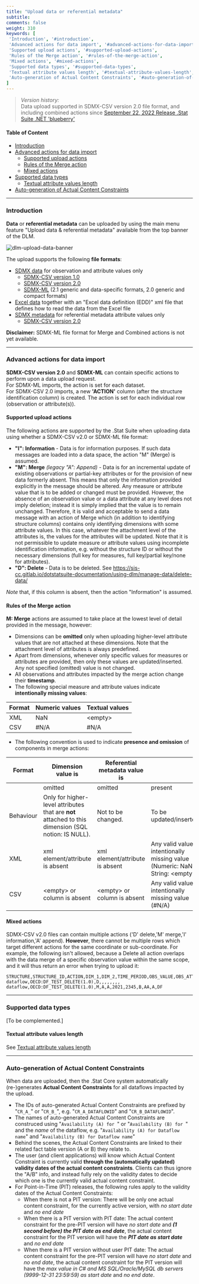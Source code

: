 ```yaml
---
title: "Upload data or referential metadata"
subtitle: 
comments: false
weight: 310
keywords: [
 'Introduction', '#introduction',
 'Advanced actions for data import', '#advanced-actions-for-data-import',
 'Supported upload actions', '#supported-upload-actions',
 'Rules of the Merge action', '#rules-of-the-merge-action',
 'Mixed actions', '#mixed-actions',
 'Supported data types', '#supported-data-types',
 'Textual attribute values length', '#textual-attribute-values-length',
 'Auto-generation of Actual Content Constraints', '#auto-generation-of-actual-content-constraints',
]
---
```


> *Version history:*  
> Data upload supported in SDMX-CSV version 2.0 file format, and including combined actions since [September 22, 2022 Release .Stat Suite .NET 'blueberry'](https://sis-cc.gitlab.io/dotstatsuite-documentation/changelog/#september-22-2022)

#### Table of Content
- [Introduction](#introduction)
- [Advanced actions for data import](#advanced-actions-for-data-import)
  - [Supported upload actions](#supported-upload-actions)
  - [Rules of the Merge action](#rules-of-the-merge-action)
  - [Mixed actions](#mixed-actions)
- [Supported data types](#supported-data-types)
  - [Textual attribute values length](#textual-attribute-values-length)
- [Auto-generation of Actual Content Constraints](#auto-generation-of-actual-content-constraints)

---

### Introduction
**Data** or **referential metadata** can be uploaded by using the main menu feature "Upload data & referential metadata" available from the top banner of the DLM.

![dlm-upload-data-banner](/dotstatsuite-documentation/images/dlm-upload-data-sdmx-banner.png)

The upload supports the following **file formats**:  
- [SDMX data](https://sis-cc.gitlab.io/dotstatsuite-documentation/using-dlm/manage-data/upload-data/upload-data-sdmx-file/) for observation and attribute values only
   - [SDMX-CSV version 1.0](https://github.com/sdmx-twg/sdmx-csv/tree/v1.0/data-message/docs/sdmx-csv-field-guide.md)
   - [SDMX-CSV version 2.0](https://github.com/sdmx-twg/sdmx-csv/tree/v2.0.0/data-message/docs/sdmx-csv-field-guide.md)
   - [SDMX-ML](https://sis-cc.gitlab.io/dotstatsuite-documentation/using-dlm/manage-data/upload-data/upload-data-sdmx-file/) (2.1 generic and data-specific formats, 2.0 generic and compact formats)
- [Excel data](https://sis-cc.gitlab.io/dotstatsuite-documentation/using-dlm/manage-data/upload-data/upload-data-edd/) together with an "Excel data definition (EDD)" xml file that defines how to read the data from the Excel file  
 - [SDMX metadata](https://sis-cc.gitlab.io/dotstatsuite-documentation/using-dlm/manage-data/upload-data/upload-referential-metadata/) for referential metadata attribute values only
   - [SDMX-CSV version 2.0](https://github.com/sdmx-twg/sdmx-csv/tree/v2.0.0/data-message/docs/sdmx-csv-field-guide.md)

**Disclaimer:** SDMX-ML file format for Merge and Combined actions is not yet available. 

---

### Advanced actions for data import
**SDMX-CSV version 2.0** and **SDMX-ML** can contain specific actions to perform upon a data upload request.  
For SDMX-ML imports, the action is set for each dataset.  
For SDMX-CSV 2.0 imports, a new **'ACTION'** column (after the structure identification column) is created. The action is set for each individual row (observation or attribute(s)).

#### Supported upload actions
The following actions are supported by the .Stat Suite when uploading data using whether a SDMX-CSV v2.0 or SDMX-ML file format:

- **"I": Information** - Data is for information purposes. If such data messages are loaded into a data space, the action "M" (Merge) is assumed.
- **"M": Merge** *(legacy "A": Append)* -  Data is for an incremental update of existing observations or partial-key attributes or for the provision of new data formerly absent. This means that only the information provided explicitly in the message should be altered. Any measure or attribute value that is to be added or changed must be provided. However, the absence of an observation value or a data attribute at any level does not imply deletion; instead it is simply implied that the value is to remain unchanged. Therefore, it is valid and acceptable to send a data message with an action of Merge which (in addition to identifying structure columns) contains only identifying dimensions with some attribute values. In this case, whatever the attachment level of the attributes is, the values for the attributes will be updated. Note that it is not permissible to update measure or attribute values using incomplete identification information, e.g. without the structure ID or without the necessary dimensions (full key for measures, full key/partial key/none for attributes).
- **"D": Delete** - Data is to be deleted. See https://sis-cc.gitlab.io/dotstatsuite-documentation/using-dlm/manage-data/delete-data/

*Note* that, if this column is absent, then the action "Information" is assumed.

#### Rules of the Merge action
**M: Merge** actions are assumed to take place at the lowest level of detail provided in the message, however:
- Dimensions can be **omitted** only when uploading higher-level attribute values that are not attached at these dimensions. Note that the attachment level of attributes is always predefined.
- Apart from dimensions, whenever only specific values for measures or attributes are provided, then only these values are updated/inserted. Any not specified (omitted) value is not changed.
- All observations and attributes impacted by the merge action change their **timestamp**.
- The following special measure and attribute values indicate **intentionally missing values**:

| Format | Numeric values | Textual values |
|--------|----------------|----------------|
| XML | NaN | \<empty\> |
| CSV | #N/A | #N/A |

- The following convention is used to indicate **presence and omission** of components in merge actions:

| Format | Dimension value is | Referential metadata value is |                                                 |
|--------|--------------------|-------------------------------|-------------------------------------------------|
|        | omitted            | omitted                       | present                                         |
| Behaviour | Only for higher-level attributes that are **not** attached to this dimension (SQL notion: IS NULL). | Not to be changed. | To be updated/inserted. |
| XML    | xml element/attribute is absent | xml element/attribute is absent | Any valid value or intentionally missing value (Numeric: NaN, String: \<empty\>) |
| CSV    | \<empty\> or column is absent | \<empty\> or column is absent | Any valid value or intentionally missing value (#N/A)              |

#### Mixed actions
SDMX-CSV v2.0 files can contain multiple actions ('D' delete,'M' merge,'I' information,'A' append). **However**, there cannot be multiple rows which target different actions for the same coordinate or sub-coordinate. For example, the following isn't allowed, because a Delete all action overlaps with the data merge of a specific observation value within the same scope, and it will thus return an error when trying to upload it:

```csv
STRUCTURE,STRUCTURE_ID,ACTION,DIM_1,DIM_2,TIME_PERIOD,OBS_VALUE,OBS_ATTR,TS_ATTR,GR_ATTR,DF_ATTR
dataflow,OECD:DF_TEST_DELETE(1.0),D,,,,,,,,
dataflow,OECD:DF_TEST_DELETE(1.0),M,A,A,2021,2345,B,AA,A,DF
```

---

### Supported data types

[To be complemented.]

#### Textual attribute values length

See [Textual attribute values length](https://sis-cc.gitlab.io/dotstatsuite-documentation/using-dlm/manage-structures/upload-structure/text-attribute-length)

---

### Auto-generation of Actual Content Constraints
When data are uploaded, then the .Stat Core system automatically (re-)generates **Actual Content Constraints** for all dataflows impacted by the upload.  
- The IDs of auto-generated Actual Content Constraints are prefixed by "`CR_A_`" or "`CR_B_`", e.g. "`CR_A_DATAFLOWID`" and "`CR_B_DATAFLOWID`".
- The names of auto-generated Actual Content Constraints are construced using "`Availability (A) for `" or "`Availability (B) for `" and the *name* of the dataflow, e.g. "`Availability (A) for Dataflow name`" and "`Availability (B) for Dataflow name`"
- Behind the scenes, the Actual Content Constraints are linked to their related fact table version (A or B) they relate to.
- The user (and client applications) will know which Actual Content Constraint is currently valid **through the (automatically updated) validity dates of the actual content constraints**. Clients can thus ignore the "A/B" info, and instead fully rely on the validity dates to decide which one is the currently valid actual content constraint.
- For Point-in-Time (PIT) releases, the following rules apply to the validity dates of the Actual Content Constraints:
   * When there is not a PIT version: There will be only one actual content constraint, for the currently active version, with *no start date* and *no end date*
   * When there is a PIT version with PIT date: The actual content constraint for the pre-PIT version will have *no start date* and ***(1 second before) the PIT date as end date***, the actual content constraint for the PIT version will have the ***PIT date as start date*** and *no end date*
   * When there is a PIT version without user PIT date: The actual content constraint for the pre-PIT version will have *no start date* and *no end date*, the actual content constraint for the PIT version will have the *max value in C# and MS SQL/Oracle/MySQL db servers (9999-12-31 23:59:59) as start date* and *no end date*.
